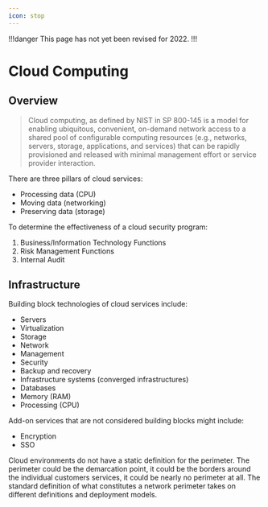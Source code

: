 ```yaml
---
icon: stop
---
```


!!!danger
This page has not yet been revised for 2022.
!!!

# Cloud Computing

## Overview

> Cloud computing, as defined by NIST in SP 800-145 is a model for enabling ubiquitous, convenient, on-demand network access to a shared pool of configurable computing resources (e.g., networks, servers, storage, applications, and services) that can be rapidly provisioned and released with minimal management effort or service provider interaction.

There are three pillars of cloud services:

- Processing data (CPU)
- Moving data (networking)
- Preserving data (storage)

To determine the effectiveness of a cloud security program:

1. Business/Information Technology Functions
2. Risk Management Functions
3. Internal Audit

## Infrastructure

Building block technologies of cloud services include:

- Servers
- Virtualization
- Storage
- Network
- Management
- Security
- Backup and recovery
- Infrastructure systems (converged infrastructures)
- Databases
- Memory (RAM)
- Processing (CPU)

Add-on services that are not considered building blocks might include:

- Encryption
- SSO

Cloud environments do not have a static definition for the perimeter. The perimeter could be the demarcation point, it could be the borders around the individual customers services, it could be nearly no perimeter at all. The standard definition of what constitutes a network perimeter takes on different definitions and deployment models.
